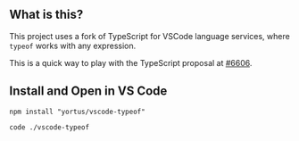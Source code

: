 ## What is this?

This project uses a fork of TypeScript for VSCode language services, where `typeof` works with any expression.

This is a quick way to play with the TypeScript proposal at [#6606](https://github.com/microsoft/typescript/issues/6606).

## Install and Open in VS Code

`npm install "yortus/vscode-typeof"`

`code ./vscode-typeof`
